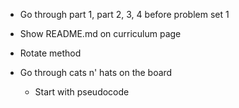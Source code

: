 - Go through part 1, part 2, 3, 4 before problem set 1
- Show README.md on curriculum page

- Rotate method

- Go through cats n' hats on the board
    - Start with pseudocode
